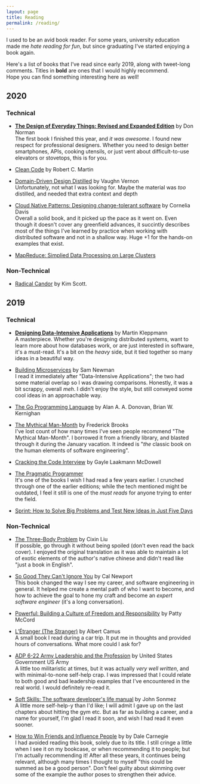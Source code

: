 ```yaml
---
layout: page
title: Reading
permalink: /reading/
---
```


I used to be an avid book reader. For some years, university education made me *hate reading for fun*, but since graduating I've started enjoying a book again.


Here's a list of books that I’ve read since early 2019, along with tweet-long comments. Titles in **bold** are ones that I would highly recommend.   
Hope you can find something interesting here as well!


## 2020

### Technical
* [**The Design of Everyday Things: Revised and Expanded Edition**](https://www.amazon.com/Design-Everyday-Things-Revised-Expanded/dp/0465050654/) by Don Norman   
The first book I finished this year, and *it was awesome*. I found new respect for professional designers. Whether you need to design better smartphones, APIs, cooking utensils, or just vent about difficult-to-use elevators or stovetops, this is for you.

* [Clean Code](https://www.amazon.com/Clean-Code-Handbook-Software-Craftsmanship/dp/0132350882) by Robert C. Martin    

* [Domain-Driven Design Distilled](https://www.amazon.co.uk/Domain-Driven-Design-Distilled-Vaughn-Vernon-ebook/dp/B01JJSGE5S) by Vaughn Vernon   
Unfortunately, not what I was looking for. Maybe the material was *too* distilled, and needed that extra context and depth

* [Cloud Native Patterns: Designing change-tolerant software](https://www.amazon.co.uk/Cloud-Native-Designing-change-tolerant-software/dp/1617294292) by Cornelia Davis   
Overall a solid book, and it picked up the pace as it went on. Even though it doesn't cover any greenfield advances, it succintly describes most of the things I've learned by practice when working with distributed software and not in a shallow way. Huge +1 for the hands-on examples that exist.

* [MapReduce: Simplied Data Processing on Large Clusters](http://static.googleusercontent.com/media/research.google.com/es/us/archive/mapreduce-osdi04.pdf)

### Non-Technical
* [Radical Candor](https://www.amazon.com/Radical-Candor-Revised-Kick-Ass-Humanity/dp/1250235375) by Kim Scott.


## 2019

### Technical
* [**Designing Data-Intensive Applications**](https://www.amazon.com/Designing-Data-Intensive-Applications-Reliable-Maintainable/dp/1449373321) by Martin Kleppmann    
A masterpiece. Whether you're designing distributed systems, want to learn more about how databases work, or are just interested in software, it's a must-read. It's a bit on the *heavy* side, but it tied together so many ideas in a beautiful way.

* [Building Microservices](https://www.amazon.com/Building-Microservices-Designing-Fine-Grained-Systems/dp/1491950358) by Sam Newman   
I read it immediately after "Data-Intensive Applications"; the two had some material overlap so I was drawing comparisons. Honestly, it was a bit scrappy, overall *meh*. I didn't enjoy the style, but still conveyed some cool ideas in an approachable way.

* [The Go Programming Language](https://www.amazon.com/Programming-Language-Addison-Wesley-Professional-Computing/dp/0134190440) by Alan A. A. Donovan, Brian W. Kernighan   

* [The Mythical Man-Month](https://www.amazon.com/Mythical-Man-Month-Software-Engineering-Anniversary/dp/0201835959) by Frederick Brooks   
I've lost count of how many times I've seen people recommend "The Mythical Man-Month". I borrowed it from a friendly library, and blasted through it during the January vacation. It indeed is "*the* classic book on the human elements of software engineering".

* [Cracking the Code Interview](https://www.amazon.com/Cracking-Coding-Interview-Programming-Questions/dp/0984782850) by Gayle Laakmann McDowell   


* [The Pragmatic Programmer](https://www.amazon.com/Pragmatic-Programmer-Journeyman-Master-ebook/dp/B003GCTQAE)    
It's one of the books I wish I had read a few years earlier. I crunched through one of the earlier editions; while the tech mentioned might be outdated, I feel it still is one of the *must reads* for anyone trying to enter the field.

* [Sprint: How to Solve Big Problems and Test New Ideas in Just Five Days](https://www.amazon.com/Sprint-Solve-Problems-Test-Ideas-ebook/dp/B010MH1DAQ)   

### Non-Technical
* [The Three-Body Problem](https://www.amazon.com/Three-Body-Problem-Cixin-Liu/dp/0765382032) by Cixin Liu  
If possible, go through it without being spoiled (don't even read the back cover). I enjoyed the original translation as it was able to maintain a lot of exotic elements of the author's native chinese and didn't read like "just a book in English".

* [So Good They Can't Ignore You](https://www.amazon.com/Good-They-Cant-Ignore-You/dp/1455509124) by Cal Newport   
This book changed the way I see my career, and software engineering in general. It helped me create a mental path of who I want to become, and how to achieve the goal to hone my craft and become an *expert software engineer* (it's a long conversation). 

* [Powerful: Building a Culture of Freedom and Responsibility](https://www.amazon.com/Powerful-Building-Culture-Freedom-Responsibility/dp/1939714095) by Patty McCord  

* [L’Étranger (The Stranger)](https://www.amazon.com/Stranger-Albert-Camus/dp/0679720200) by Albert Camus        
A small book I read during a car trip. It put me in thoughts and provided hours of conversations. What more could I ask for?

* [ADP 6-22 Army Leadership and the Profession](https://www.amazon.com/Army-Doctrine-Publication-Leadership-Profession/dp/1689088931) by United States Government US Army       
A little too militaristic at times, but it was actually *very well written*, and with minimal-to-none self-help crap. I was impressed that I could relate to both good and bad leadership examples that I've encountered in the real world. I would definitely re-read it.

* [Soft Skills: The software developer's life manual](https://www.amazon.com/Soft-Skills-software-developers-manual/dp/1617292397/) by John Sonmez   
A little more self-help-y than I'd like; I will admit I gave up on the last chapters about hitting the gym etc. But as far as building a career, and a name for yourself, I'm glad I read it soon, and wish I had read it even sooner.

* [How to Win Friends and Influence People](https://www.amazon.com/How-Win-Friends-Influence-People/dp/0671027034) by by Dale Carnegie   
I had avoided reading this book, solely due to its title. I still cringe a little when I see it on my bookcase, or when recommending it to people; but I'm actually recommending it! After all these years, it continues being relevant, although many times I thought to myself "this could be summed as be a good person". Don't feel guilty about skimming over some of the example the author poses to strengthen their advice.
